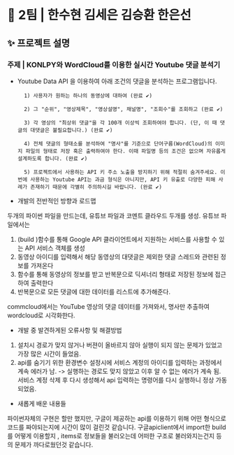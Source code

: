 # 🦾 2팀 | 한수현 김세은 김승환 한은선

## ✨ 프로젝트 설명

### 주제 | KONLPY와 WordCloud를 이용한 실시간 Youtube 댓글 분석기

- Youtube Data API 을 이용하여 아래 조건의 댓글을 분석하는 프로그램입니다.
        
        1) 사용자가 원하는 하나의 동영상에 대하여 (완료 ✔) 
        
        2) 그 "순위", "영상제목", "영상설명", 채널명", "조회수"를 조회하고 (완료 ✔) 
        
        3) 각 영상의 "최상위 댓글"을 각 100개 이상씩 조회하여야 합니다. (단, 이 때 댓글의 대댓글은 불필요합니다.) (완료 ✔) 
        
        4) 전체 댓글의 형태소를 분석하여 "명사"를 기준으로 단어구름(WordCloud)의 이미지 파일의 형태로 저장 혹은 출력하여야 한다. 이때 파일명 등의 조건은 없으며 자유롭게 설계하도록 합니다. (완료 ✔) 
        
        5) 프로젝트에서 사용하는 API 키 주소 노출을 방지하기 위해 적절히 숨겨주세요. 이번에 사용하는 Youtube API는 과금 형식은 아니지만, API 키 유출로 다양한 피해 사례가 존재하기 때문에 각별히 주의하시길 바랍니다. (완료 ✔) 
        
* 개발의 전반적인 방향과 로드맵

두개의 파이썬 파일을 만드는데, 유튜브 파일과 코멘트 클라우드 두개를 생성.
유튜브 파일에서는 
1. (build )함수를 통해 Google API 클라이언트에서 지원하는 서비스를 사용할 수 있는 API 서비스 객체를 생성
2. 동영상 아이디를 입력해서 해당 동영상의 대댓글은 제외한 댓글 스레드와 관련된 정보를 가져온다
3.  함수를 통해 동영상의 정보를 받고 반복문으로 딕셔너리 형태로 저장된 정보에 접근하여 출력한다
4. 반복문으로 모든 댓글에 대한 데이터를 리스트에 추가해준다.

commcloud에서는 YouTube 영상의 댓글 데이터를 가져와서, 명사만 추출하여 wordcloud로 시각화한다.

* 개발 중 발견하게된 오류사항 및 해결방법

1. 설치시 경로가 맞지 않거나 버젼이 올바르지 않아 실행이 되지 않는 문제가 있었고 가장 많은 시간이 들었음. 
2. api를 숨기기 위한 환경변수 설정시에 서비스 계정의 아이디를 입력하는 과정에서 계속 에러가 남. -> 실행하는 경로도 맞지 않았고 이후 알 수 없는 에러가 계속 됨. 서비스 계정 삭제 후 다시 생성해서 api 입력하는 명령어를 다시 실행하니 정상 가동 되었음. 

* 새롭게 배운 내용들 

파이썬자체의 구현은 할만 했지만, 구글이 제공하는 api를 이용하기 위해 어떤 형식으로 코드를 짜야되는지에 시간이 많이 걸린것 같습니다. 
구글apiclient에서 import한 build를 어떻게 이용할지 , items로 정보들을 불러오는데 어떠한 구조로 불러와지는건지 등의 문제가 까다로웠던것 같습니다.


